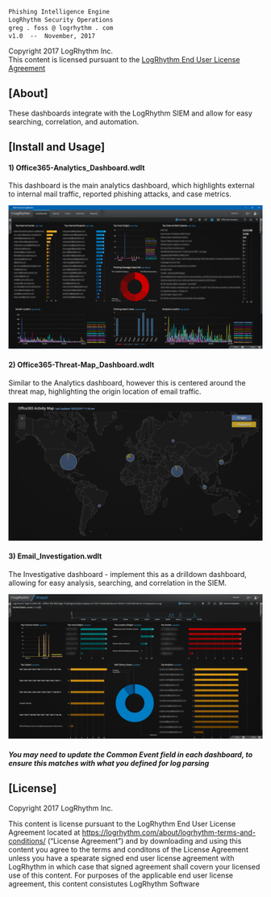 
    Phishing Intelligence Engine
    LogRhythm Security Operations
    greg . foss @ logrhythm . com
    v1.0  --  November, 2017

Copyright 2017 LogRhythm Inc.   
This content is licensed pursuant to the [LogRhythm End User License Agreement](https://logrhythm.com/about/logrhythm-terms-and-conditions/)


## [About]
    
These dashboards integrate with the LogRhythm SIEM and allow for easy searching, correlation, and automation.


## [Install and Usage]

#### 1) Office365-Analytics_Dashboard.wdlt

This dashboard is the main analytics dashboard, which highlights external to internal mail traffic, reported phishing attacks, and case metrics.

![PIE Dashboard](/images/PIE-Dashboard.png)

#### 2) Office365-Threat-Map_Dashboard.wdlt

Similar to the Analytics dashboard, however this is centered around the threat map, highlighting the origin location of email traffic.

![PIE Threat Map](/images/Office-365-Threat-Map.png)

#### 3) Email_Investigation.wdlt

The Investigative dashboard - implement this as a drilldown dashboard, allowing for easy analysis, searching, and correlation in the SIEM.

![PIE Analyst Dashboard](/images/PIE-Analyst-Dashboard.png)


##### You may need to update the Common Event field in each dashboard, to ensure this matches with what you defined for log parsing


## [License]

Copyright 2017 LogRhythm Inc.   

This content is license pursuant to the LogRhythm End User License Agreement located at https://logrhythm.com/about/logrhythm-terms-and-conditions/ (“License Agreement”) and by downloading and using this content you agree to the terms and conditons of the License Agreement unless you have a spearate signed end user license agreement with LogRhythm in which case that signed agreement shall covern your licensed use of this content. For purposes of the applicable end user license agreement, this content consistutes LogRhythm Software
